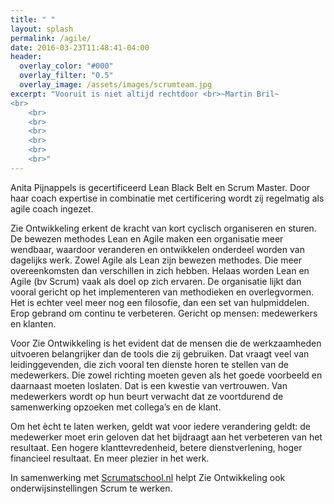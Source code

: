 ```yaml
---
title: " "
layout: splash
permalink: /agile/
date: 2016-03-23T11:48:41-04:00
header:
  overlay_color: "#000"
  overlay_filter: "0.5"
  overlay_image: /assets/images/scrumteam.jpg
excerpt: "Vooruit is niet altijd rechtdoor <br>~Martin Bril~
<br>
	<br>
	<br>
	<br>
	<br>
	<br>
	<br>"
---
```



Anita Pijnappels is gecertificeerd Lean Black Belt en Scrum Master. Door haar coach expertise in combinatie met certificering wordt zij regelmatig als agile coach ingezet. 

Zie Ontwikkeling erkent de kracht van kort cyclisch organiseren en sturen. De bewezen methodes Lean en Agile maken een organisatie meer wendbaar, waardoor veranderen en ontwikkelen onderdeel worden van dagelijks werk. Zowel Agile als Lean zijn bewezen methodes. Die meer overeenkomsten dan verschillen in zich hebben. Helaas worden Lean en Agile (bv Scrum) vaak als doel op zich ervaren. De organisatie lijkt dan vooral gericht op het implementeren van methodieken en overlegvormen. 
Het is echter veel meer nog een filosofie, dan een set van hulpmiddelen. Erop gebrand om continu te verbeteren. Gericht op mensen: medewerkers en klanten.

Voor Zie Ontwikkeling is het evident dat de mensen die de werkzaamheden uitvoeren belangrijker dan de tools die zij gebruiken. Dat vraagt veel van leidinggevenden, die zich vooral ten dienste horen te stellen van de medewerkers. Die zowel richting moeten geven als het goede voorbeeld en daarnaast moeten loslaten. Dat is een kwestie van vertrouwen. Van medewerkers wordt op hun beurt verwacht dat ze voortdurend de samenwerking opzoeken met collega’s en de klant. 

Om het ècht te laten werken, geldt wat voor iedere verandering geldt: de medewerker moet erin geloven dat het bijdraagt aan het verbeteren van het resultaat. Een hogere klanttevredenheid, betere dienstverlening, hoger financieel resultaat. En meer plezier in het werk.  

In samenwerking met [Scrumatschool.nl](https://www.scrumatschool.nl/) helpt Zie Ontwikkeling ook onderwijsinstellingen Scrum te werken.
